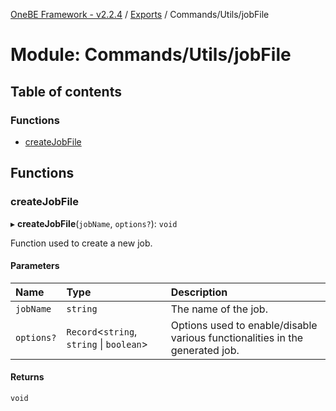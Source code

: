 [OneBE Framework - v2.2.4](../README.md) / [Exports](../modules.md) / Commands/Utils/jobFile

# Module: Commands/Utils/jobFile

## Table of contents

### Functions

- [createJobFile](Commands_Utils_jobFile.md#createjobfile)

## Functions

### createJobFile

▸ **createJobFile**(`jobName`, `options?`): `void`

Function used to create a new job.

#### Parameters

| Name | Type | Description |
| :------ | :------ | :------ |
| `jobName` | `string` | The name of the job. |
| `options?` | `Record`<`string`, `string` \| `boolean`\> | Options used to enable/disable various functionalities in the generated job. |

#### Returns

`void`
